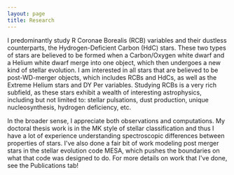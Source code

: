 ```yaml
---
layout: page
title: Research
---
```



I predominantly study R Coronae Borealis (RCB) variables and their dustless counterparts, the Hydrogen-Deficient Carbon (HdC) stars. These two types of stars are believed to be formed when a Carbon/Oxygen white dwarf and a Helium white dwarf merge into one object, which then undergoes a new kind of stellar evolution. I am interested in all stars that are believed to be post-WD-merger objects, which includes RCBs and HdCs, as well as the Extreme Helium stars and DY Per variables. Studying RCBs is a very rich subfield, as these stars exhibit a wealth of interesting astrophysics, including but not limited to: stellar pulsations, dust production, unique nucleosynthesis, hydrogen deficiency, etc.

In the broader sense, I appreciate both observations and computations. My doctoral thesis work is in the MK style of stellar classification and thus I have a lot of experience understanding spectroscopic differences between properties of stars. I've also done a fair bit of work modeling post merger stars in the stellar evolution code MESA, which pushes the boundaries on what that code was designed to do. For more details on work that I've done, see the Publications tab!






